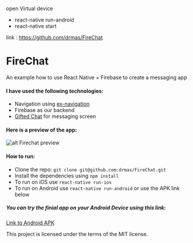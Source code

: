 open Virtual device
- react-native run-android
- react-native start

link : https://github.com/drmas/FireChat



# FireChat

An example how to use React Native + Firebase to create a messaging app

#### I have used the following technologies:
- Navigation using [ex-navigation](https://github.com/exponentjs/ex-navigation)
- Firebase as our backend
- [Gifted Chat](https://github.com/FaridSafi/react-native-gifted-chat) for messaging screen

#### Here is a preview of the app:

![alt Firechat preview](https://github.com/drmas/FireChat/raw/master/design/preview.gif)

#### How to run:

- Clone the repo: `git clone git@github.com:drmas/FireChat.git`
- Install the dependencies using `npm install`
- To run on iOS use `react-native run-ios`
- To run on Android use `react-native run-android` or use the APK link below

##### You can try the finial app on your Android Device using this link:
[Link to Android APK](https://www.google.com)

This project is licensed under the terms of the MIT license.
